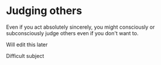 # Judging others

Even if you act absolutely sincerely, you might consciously or subconsciously judge others even if you don't want to.

Will edit this later

Difficult subject
